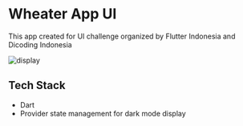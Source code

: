 # Wheater App UI

This app created for UI challenge organized by Flutter Indonesia and Dicoding Indonesia


![display](https://user-images.githubusercontent.com/69999727/121514777-9b634e80-ca16-11eb-9f2b-ed3371030a62.gif)


## Tech Stack
- Dart
- Provider state management for dark mode display
